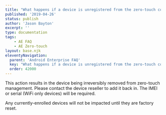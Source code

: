 ```yaml
---
title: "What happens if a device is unregistered from the zero-touch console?"
published: '2019-04-26'
status: publish
author: 'Jason Bayton'
excerpt: ''
type: documentation
tags: 
    - AE FAQ
    - AE Zero-touch
layout: base.njk
eleventyNavigation:
  parent: 'Android Enterprise FAQ'
  key: "What happens if a device is unregistered from the zero-touch console?"
  order: 42000
--- 
```

This action results in the device being irreversibly removed from zero-touch management. Please contact the device reseller to add it back in. The IMEI or serial (WiFi only devices) will be required.

Any currently-enrolled devices will not be impacted until they are factory reset.

